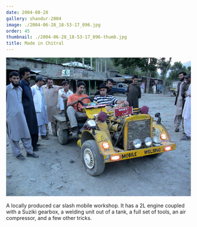 ```yaml
---
date: 2004-08-28
gallery: shandur-2004
image: ./2004-06-28_18-53-17_096.jpg
order: 45
thumbnail: ./2004-06-28_18-53-17_096-thumb.jpg
title: Made in Chitral
---
```


![Made in Chitral](./2004-06-28_18-53-17_096.jpg)

A locally produced car slash mobile workshop. It has a 2L engine coupled with a Suziki gearbox, a welding unit out of a tank, a full set of tools, an air compressor, and a few other tricks.